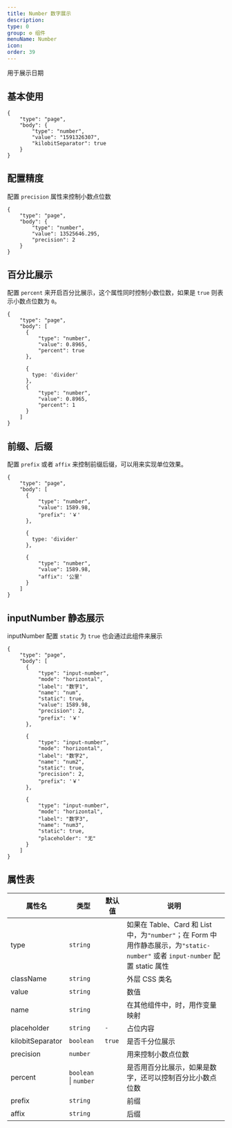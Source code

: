 ```yaml
---
title: Number 数字展示
description:
type: 0
group: ⚙ 组件
menuName: Number
icon:
order: 39
---
```


用于展示日期

## 基本使用

```schema
{
    "type": "page",
    "body": {
        "type": "number",
        "value": "1591326307",
        "kilobitSeparator": true
    }
}
```

## 配置精度

配置 `precision` 属性来控制小数点位数

```schema
{
    "type": "page",
    "body": {
        "type": "number",
        "value": 13525646.295,
        "precision": 2
    }
}
```

## 百分比展示

配置 `percent` 来开启百分比展示，这个属性同时控制小数位数，如果是 `true` 则表示小数点位数为 `0`。

```schema
{
    "type": "page",
    "body": [
      {
          "type": "number",
          "value": 0.8965,
          "percent": true
      },

      {
        type: 'divider'
      },
      {
          "type": "number",
          "value": 0.8965,
          "percent": 1
      }
    ]
}
```

## 前缀、后缀

配置 `prefix` 或者 `affix` 来控制前缀后缀，可以用来实现单位效果。

```schema
{
    "type": "page",
    "body": [
      {
          "type": "number",
          "value": 1589.98,
          "prefix": '￥'
      },

      {
        type: 'divider'
      },

      {
          "type": "number",
          "value": 1589.98,
          "affix": '公里'
      }
    ]
}
```

## inputNumber 静态展示

inputNumber 配置 `static` 为 `true` 也会通过此组件来展示

```schema
{
    "type": "page",
    "body": [
      {
          "type": "input-number",
          "mode": "horizontal",
          "label": "数字1",
          "name": "num",
          "static": true,
          "value": 1589.98,
          "precision": 2,
          "prefix": '￥'
      },

      {
          "type": "input-number",
          "mode": "horizontal",
          "label": "数字2",
          "name": "num2",
          "static": true,
          "precision": 2,
          "prefix": '￥'
      },

      {
          "type": "input-number",
          "mode": "horizontal",
          "label": "数字3",
          "name": "num3",
          "static": true,
          "placeholder": "无"
      }
    ]
}
```

## 属性表

| 属性名           | 类型                  | 默认值 | 说明                                                                                                                          |
| ---------------- | --------------------- | ------ | ----------------------------------------------------------------------------------------------------------------------------- |
| type             | `string`              |        | 如果在 Table、Card 和 List 中，为`"number"`；在 Form 中用作静态展示，为`"static-number"` 或者 `input-number` 配置 static 属性 |
| className        | `string`              |        | 外层 CSS 类名                                                                                                                 |
| value            | `string`              |        | 数值                                                                                                                          |
| name             | `string`              |        | 在其他组件中，时，用作变量映射                                                                                                |
| placeholder      | `string`              | `-`    | 占位内容                                                                                                                      |
| kilobitSeparator | `boolean`             | `true` | 是否千分位展示                                                                                                                |
| precision        | `number`              |        | 用来控制小数点位数                                                                                                            |
| percent          | `boolean` \| `number` |        | 是否用百分比展示，如果是数字，还可以控制百分比小数点位数                                                                      |
| prefix           | `string`              |        | 前缀                                                                                                                          |
| affix            | `string`              |        | 后缀                                                                                                                          |
